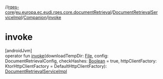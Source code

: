 //[rqes-core](../../../../index.md)/[eu.europa.ec.eudi.rqes.core.documentRetrieval](../../index.md)/[DocumentRetrievalServiceImpl](../index.md)/[Companion](index.md)/[invoke](invoke.md)

# invoke

[androidJvm]\
operator fun [invoke](invoke.md)(downloadTempDir: [File](https://developer.android.com/reference/kotlin/java/io/File.html), config: DocumentRetrievalConfig, checkHashes: [Boolean](https://kotlinlang.org/api/latest/jvm/stdlib/kotlin-stdlib/kotlin/-boolean/index.html) = true, httpClientFactory: KtorHttpClientFactory = DefaultHttpClientFactory): [DocumentRetrievalServiceImpl](../index.md)
